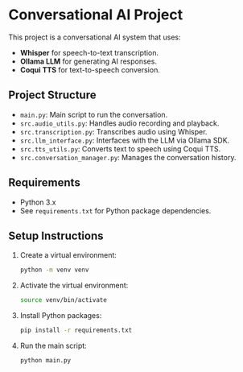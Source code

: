# Conversational AI Project

This project is a conversational AI system that uses:

- **Whisper** for speech-to-text transcription.
- **Ollama LLM** for generating AI responses.
- **Coqui TTS** for text-to-speech conversion.

## Project Structure

- `main.py`: Main script to run the conversation.
- `src.audio_utils.py`: Handles audio recording and playback.
- `src.transcription.py`: Transcribes audio using Whisper.
- `src.llm_interface.py`: Interfaces with the LLM via Ollama SDK.
- `src.tts_utils.py`: Converts text to speech using Coqui TTS.
- `src.conversation_manager.py`: Manages the conversation history.

## Requirements

- Python 3.x
- See `requirements.txt` for Python package dependencies.

## Setup Instructions

1. Create a virtual environment:

   ```bash
   python -m venv venv
   ```

2. Activate the virtual environment:


   ```bash
   source venv/bin/activate
   ```

3. Install Python packages:

   ```bash
   pip install -r requirements.txt
   ```

4. Run the main script:

   ```bash
   python main.py
   ```
